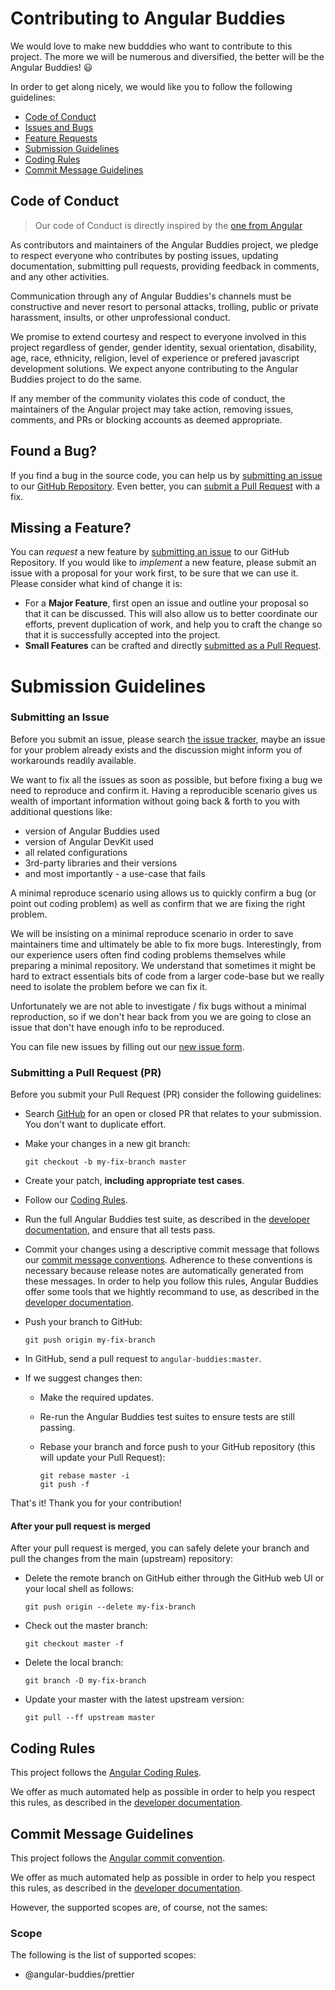 # Contributing to Angular Buddies

We would love to make new budddies who want to contribute to this project. The more we will be numerous and diversified, the better will be the Angular Buddies! :smiley:

In order to get along nicely, we would like you to follow the following guidelines:

* [Code of Conduct](#coc)
* [Issues and Bugs](#issue)
* [Feature Requests](#feature)
* [Submission Guidelines](#submit)
* [Coding Rules](#rules)
* [Commit Message Guidelines](#commit)

## <a name="coc"></a> Code of Conduct

> Our code of Conduct is directly inspired by the [one from Angular][angular-coc]

As contributors and maintainers of the Angular Buddies project, we pledge to respect everyone who contributes by posting issues, updating documentation, submitting pull requests, providing feedback in comments, and any other activities.

Communication through any of Angular Buddies's channels must be constructive and never resort to personal attacks, trolling, public or private harassment, insults, or other unprofessional conduct.

We promise to extend courtesy and respect to everyone involved in this project regardless of gender, gender identity, sexual orientation, disability, age, race, ethnicity, religion, level of experience or prefered javascript development solutions. We expect anyone contributing to the Angular Buddies project to do the same.

If any member of the community violates this code of conduct, the maintainers of the Angular project may take action, removing issues, comments, and PRs or blocking accounts as deemed appropriate.

## <a name="issue"></a> Found a Bug?

If you find a bug in the source code, you can help us by
[submitting an issue](#submit-issue) to our [GitHub Repository](github). Even better, you can
[submit a Pull Request](#submit-pr) with a fix.

## <a name="feature"></a> Missing a Feature?

You can _request_ a new feature by [submitting an issue](#submit-issue) to our GitHub
Repository. If you would like to _implement_ a new feature, please submit an issue with
a proposal for your work first, to be sure that we can use it.
Please consider what kind of change it is:

* For a **Major Feature**, first open an issue and outline your proposal so that it can be
  discussed. This will also allow us to better coordinate our efforts, prevent duplication of work,
  and help you to craft the change so that it is successfully accepted into the project.
* **Small Features** can be crafted and directly [submitted as a Pull Request](#submit-pr).

# <a name="submit"></a> Submission Guidelines

### <a name="submit-issue"></a> Submitting an Issue

Before you submit an issue, please search [the issue tracker][issues], maybe an issue for your problem already exists and the discussion might inform you of workarounds readily available.

We want to fix all the issues as soon as possible, but before fixing a bug we need to reproduce and confirm it. Having a reproducible scenario gives us wealth of important information without going back & forth to you with additional questions like:

* version of Angular Buddies used
* version of Angular DevKit used
* all related configurations
* 3rd-party libraries and their versions
* and most importantly - a use-case that fails

A minimal reproduce scenario using allows us to quickly confirm a bug (or point out coding problem) as well as confirm that we are fixing the right problem.

We will be insisting on a minimal reproduce scenario in order to save maintainers time and ultimately be able to fix more bugs. Interestingly, from our experience users often find coding problems themselves while preparing a minimal repository. We understand that sometimes it might be hard to extract essentials bits of code from a larger code-base but we really need to isolate the problem before we can fix it.

Unfortunately we are not able to investigate / fix bugs without a minimal reproduction, so if we don't hear back from you we are going to close an issue that don't have enough info to be reproduced.

You can file new issues by filling out our [new issue form][new-issues].

### <a name="submit-pr"></a> Submitting a Pull Request (PR)

Before you submit your Pull Request (PR) consider the following guidelines:

* Search [GitHub][pulls] for an open or closed PR
  that relates to your submission. You don't want to duplicate effort.
* Make your changes in a new git branch:

  ```shell
  git checkout -b my-fix-branch master
  ```

* Create your patch, **including appropriate test cases**.
* Follow our [Coding Rules](#rules).
* Run the full Angular Buddies test suite, as described in the [developer documentation][dev-doc],
  and ensure that all tests pass.
* Commit your changes using a descriptive commit message that follows our
  [commit message conventions](#commit). Adherence to these conventions
  is necessary because release notes are automatically generated from these messages. In order to help you follow this rules, Angular Buddies offer some tools that we hightly recommand to use, as described in the [developer documentation][dev-doc].

* Push your branch to GitHub:

  ```shell
  git push origin my-fix-branch
  ```

* In GitHub, send a pull request to `angular-buddies:master`.
* If we suggest changes then:

  * Make the required updates.
  * Re-run the Angular Buddies test suites to ensure tests are still passing.
  * Rebase your branch and force push to your GitHub repository (this will update your Pull Request):

    ```shell
    git rebase master -i
    git push -f
    ```

That's it! Thank you for your contribution!

#### After your pull request is merged

After your pull request is merged, you can safely delete your branch and pull the changes
from the main (upstream) repository:

* Delete the remote branch on GitHub either through the GitHub web UI or your local shell as follows:

  ```shell
  git push origin --delete my-fix-branch
  ```

* Check out the master branch:

  ```shell
  git checkout master -f
  ```

* Delete the local branch:

  ```shell
  git branch -D my-fix-branch
  ```

* Update your master with the latest upstream version:

  ```shell
  git pull --ff upstream master
  ```

## <a name="rules"></a> Coding Rules

This project follows the [Angular Coding Rules](https://github.com/angular/angular/blob/master/CONTRIBUTING.md#rules).

We offer as much automated help as possible in order to help you respect this rules, as described in the [developer documentation][dev-doc].

## <a name="commit"></a> Commit Message Guidelines

This project follows the [Angular commit convention][commit-convention].

We offer as much automated help as possible in order to help you respect this rules, as described in the [developer documentation][dev-doc].

However, the supported scopes are, of course, not the sames:

### Scope

The following is the list of supported scopes:

* @angular-buddies/prettier

[angular-coc]: https://github.com/angular/code-of-conduct/blob/master/CODE_OF_CONDUCT.md
[dev-doc]: https://github.com/angular-buddies/angular-buddies/blob/master/docs/DEVELOPER.md
[github]: https://github.com/aangular-buddies/angular-buddies
[pulls]: https://github.com/aangular-buddies/angular-buddies/pulls
[issues]: https://github.com/aangular-buddies/angular-buddies/issues
[new-issues]: https://github.com/aangular-buddies/angular-buddies/
[individual-cla]: http://code.google.com/legal/individual-cla-v1.0.html
[js-style-guide]: https://google.github.io/styleguide/jsguide.html
[commit-convention]: https://github.com/angular/angular/blob/master/CONTRIBUTING.md#-commit-message-guidelines
[coding-rules]: https://github.com/angular/angular/blob/master/CONTRIBUTING.md#rules
